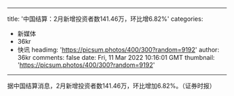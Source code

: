 
---
title: '中国结算：2月新增投资者数141.46万，环比增6.82%'
categories: 
 - 新媒体
 - 36kr
 - 快讯
headimg: 'https://picsum.photos/400/300?random=9192'
author: 36kr
comments: false
date: Fri, 11 Mar 2022 10:16:01 GMT
thumbnail: 'https://picsum.photos/400/300?random=9192'
---

<div>   
据中国结算消息，2月新增投资者数141.46万，环比增加6.82%。（证券时报）  
</div>
            